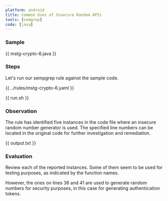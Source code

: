```yaml
---
platform: android
title: Common Uses of Insecure Random APIs
tools: [semgrep]
code: [java]
---
```


### Sample

{{ mstg-crypto-6.java }}

### Steps

Let's run our sempgrep rule against the sample code.

{{ ../rules/mstg-crypto-6.yaml }}

{{ run.sh }}

### Observation

The rule has identified five instances in the code file where an insecure random number generator is used. The specified line numbers can be located in the original code for further investigation and remediation.

{{ output.txt }}

### Evaluation

Review each of the reported instances. Some of them seem to be used for testing purposes, as indicated by the function names.

However, the ones on lines 36 and 41 are used to generate random numbers for security purposes, in this case for generating authentication tokens.
